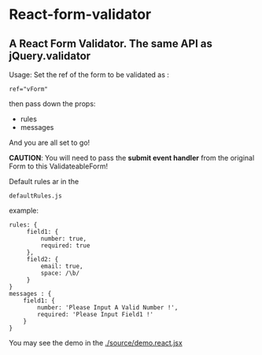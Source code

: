 # React-form-validator
## A React Form Validator. The same API as jQuery.validator

Usage: Set the ref of the form to be validated as :
 
`ref="vForm"`
     
then pass down the props:

* rules
* messages

And you are all set to go!
 
**CAUTION**:  You will need to pass the **submit event handler** from the original Form to this ValidateableForm!

Default rules ar in the 
 
`defaultRules.js`

example: 
```
rules: {
     field1: {
         number: true,
         required: true
     },
     field2: {
         email: true,
         space: /\b/
     }
}
messages : {
    field1: {
        number: 'Please Input A Valid Number !',
        required: 'Please Input Field1 !'
    }
}
```

You may see the demo in the [./source/demo.react.jsx](https://cdn.rawgit.com/0rangeT1ger/React-form-validator/tree/master/source/index.html)
